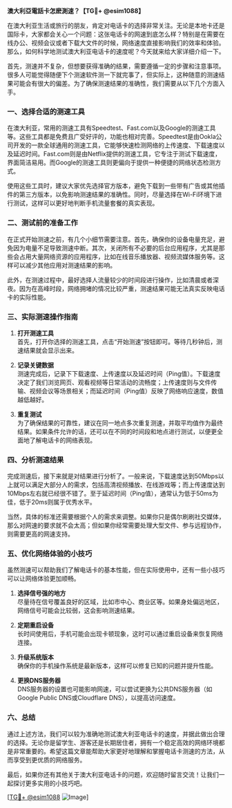 **澳大利亞電話卡怎麽測速？【TG💪+ @esim1088】**

在澳大利亚生活或旅行的朋友，肯定对电话卡的选择非常关注。无论是本地卡还是国际卡，大家都会关心一个问题：这张电话卡的网速到底怎么样？特别是在需要在线办公、视频会议或者下载大文件的时候，网络速度直接影响我们的效率和体验。那么，如何科学地测试澳大利亚电话卡的速度呢？今天就来给大家详细介绍一下。

首先，测速并不复杂，但想要获得准确的结果，需要遵循一定的步骤和注意事项。很多人可能觉得随便下个测速软件测一下就完事了，但实际上，这种随意的测速结果可能会有很大的偏差。为了确保测速结果的准确性，我们需要从以下几个方面入手。

### 一、选择合适的测速工具

在澳大利亚，常用的测速工具有Speedtest、Fast.com以及Google的测速工具等。这些工具都是免费且广受好评的，功能也相对完善。Speedtest是由Ookla公司开发的一款全球通用的测速工具，它能够快速检测网络的上传速度、下载速度以及延迟时间。Fast.com则是由Netflix提供的测速工具，它专注于测试下载速度，界面简洁易用。而Google的测速工具则更偏向于提供一种便捷的网络状态检测方式。

使用这些工具时，建议大家优先选择官方版本，避免下载到一些带有广告或其他插件的第三方版本，以免影响测速结果的准确性。同时，尽量选择在Wi-Fi环境下进行测试，这样可以更好地判断手机流量套餐的真实表现。

### 二、测试前的准备工作

在正式开始测速之前，有几个小细节需要注意。首先，确保你的设备电量充足，避免因为电量不足导致测速中断。其次，关闭所有不必要的后台应用程序，尤其是那些会占用大量网络资源的应用程序，比如在线音乐播放器、视频流媒体服务等。这样可以减少其他应用对测速结果的影响。

此外，在测速过程中，最好选择人流量较少的时间段进行操作，比如清晨或者深夜。因为在高峰时段，网络拥堵的情况比较严重，测速结果可能无法真实反映电话卡的实际性能。

### 三、实际测速操作指南

1. **打开测速工具**  
   首先，打开你选择的测速工具，点击“开始测速”按钮即可。等待几秒钟后，测速结果就会显示出来。

2. **记录关键数据**  
   测速完成后，记录下下载速度、上传速度以及延迟时间（Ping值）。下载速度决定了我们浏览网页、观看视频等日常活动的流畅度；上传速度则与文件传输、视频会议等场景相关；而延迟时间（Ping值）反映了网络响应速度，数值越低越好。

3. **重复测试**  
   为了确保结果的可靠性，建议在同一地点多次重复测速，并取平均值作为最终结果。如果条件允许的话，还可以在不同的时间段和地点进行测试，以便更全面地了解电话卡的网络表现。

### 四、分析测速结果

完成测速后，接下来就是对结果进行分析了。一般来说，下载速度达到50Mbps以上就可以满足大部分人的需求，包括高清视频播放、在线游戏等；而上传速度达到10Mbps左右就已经很不错了。至于延迟时间（Ping值），通常认为低于50ms为佳，低于20ms则属于优秀水平。

当然，具体的标准还需要根据个人的需求来调整。如果你只是偶尔刷刷社交媒体，那么对网速的要求就不会太高；但如果你经常需要处理大型文件、参与远程协作，则需要更高的网速支持。

### 五、优化网络体验的小技巧

虽然测速可以帮助我们了解电话卡的基本性能，但在实际使用中，还有一些小技巧可以让网络体验更加顺畅。

1. **选择信号强的地方**  
   尽量待在信号覆盖良好的区域，比如市中心、商业区等。如果身处偏远地区，网络信号可能会比较弱，这会影响测速结果。

2. **定期重启设备**  
   长时间使用后，手机可能会出现卡顿现象，这时可以通过重启设备来恢复网络连接。

3. **升级系统版本**  
   确保你的手机操作系统是最新版本，这样可以修复已知的问题并提升性能。

4. **更换DNS服务器**  
   DNS服务器的设置也可能影响网速，可以尝试更换为公共DNS服务器（如Google Public DNS或Cloudflare DNS），以提高访问速度。

### 六、总结

通过上述方法，我们可以较为准确地测试澳大利亚电话卡的速度，并据此做出合理的选择。无论你是留学生、游客还是长期居住者，拥有一个稳定高效的网络环境都是非常重要的。希望这篇文章能帮助大家更好地理解和掌握电话卡测速的方法，从而享受到更优质的网络服务。

最后，如果你还有其他关于澳大利亚电话卡的问题，欢迎随时留言交流！让我们一起探讨更多实用的小技巧吧。

[[TG💪+ @esim1088](https://t.me/s/esim1088) ![Image](https://i.postimg.cc/4NQfJmqS/Snipaste-2025-05-13-00-14-12.png)]